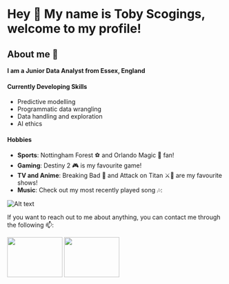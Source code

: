 # Hey 👋 My name is Toby Scogings, welcome to my profile!



## About me 💬

**I am a Junior Data Analyst from Essex, England**



#### Currently Developing Skills

- Predictive modelling
- Programmatic data wrangling
- Data handling and exploration
- AI ethics 



#### Hobbies

- **Sports**: Nottingham Forest ⚽ and Orlando Magic 🏀 fan!
- **Gaming**: Destiny 2 🎮 is my favourite game!
- **TV and Anime**: Breaking Bad 🧪 and Attack on Titan ⚔️🧣 are my favourite shows!
- **Music**: Check out my most recently played song 🎶:

![Alt text](https://spotify-recently-played-readme.vercel.app/api?user=tobster23_&count=1)




If you want to reach out to me about anything, you can contact me through the following 📫:

<a href="mailto:tobyscogings@gmail.com" target="blank"><img align="center" src="https://upload.wikimedia.org/wikipedia/commons/8/8c/Gmail_Icon_%282013-2020%29.svg" height= 93 width = 128 alt=""/></a>
<a href="https://www.linkedin.com/in/tobyscogings/" target="blank"><img align="center" src="https://camo.githubusercontent.com/e9592fd6ea20b888ed3c7621d8c7257835af4f2e7232e92f5db4e9e2e4e91380/68747470733a2f2f6564656e742e6769746875622e696f2f537570657254696e7949636f6e732f696d616765732f7376672f6c696e6b6564696e2e737667" height= 93 width = 128 alt=""/></a>
